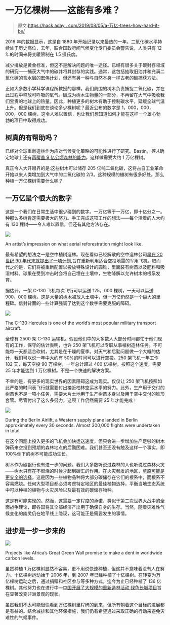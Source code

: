 # 一万亿棵树——这能有多难？

> 原文:[https://hack aday . com/2019/08/05/a-万亿-trees-how-hard-it-be/](https://hackaday.com/2019/08/05/a-trillion-trees-how-hard-can-it-be/)

2016 年的数据显示，这是自 1880 年开始记录以来最热的一年。二氧化碳水平持续处于历史高位，去年，联合国政府间气候变化专门委员会警告说，人类只有 12 年的时间来将变暖限制在 1.5 摄氏度。

减少排放是黄金标准，但这不是解决问题的唯一途径。已经有很多关于碳封存领域的研究——捕获大气中的碳并将其封存的实践。通常，这包括抽取旧油井和充满二氧化碳的含水层的宏伟计划，但还有另一种与自然本身一样古老的碳捕获方法。

正如大多数小学科学课程所教授的那样，我们周围的树木负责捕捉二氧化碳，并在此过程中释放可呼吸的氧气。碳成为树木生物量的一部分，不再留在大气中吸收我们宝贵的地球上的热量。因此，种植更多的树木有助于控制碳水平，延缓全球气温上升。但是我们到底在谈论多少棵树呢？最近公布的数字是 1，000，000，000，000 棵树，这令人难以置信，也让我们想知道如何才能在这样一个雄心勃勃的项目中取得成功。

## 树真的有帮助吗？

已经对全球重新造林作为应对气候变化策略的可能性进行了研究。Bastin，*等人*确定地球上还有[再覆盖 9 亿公顷森林的能力](https://science.sciencemag.org/content/365/6448/76)。这样做需要大约 1 万亿棵树。

真正令人大开眼界的是:这些树木可以储存 205 亿吨二氧化碳，这将占自工业革命开始以来人类增加到大气中的二氧化碳的 2/3。这种规模的植树有很多好处。那么种植一万亿棵树需要什么呢？

## 一万亿是个很大的数字

这是一个我们在日常生活中很少碰到的数字。一万亿等于一万亿，即十亿分之一。种那么多树肯定需要极大的努力。手工完成这项工作的想法——每个活着的人大约有 130 棵树——令人难以置信，但还有其他方法存在。

![](../Images/cc64eeea72da89f90d6bd16631da693d.png)

An artist’s impression on what aerial reforestration might look like.

最有希望的想法之一是空中植树造林。现在看似已经解散的空中造林公司[早在 20 世纪 90 年代末就提出了一项计划](https://www.theguardian.com/uk/1999/sep/02/paulbrown),旨在重新利用适合空投地雷的军用飞机。取而代之的是，它们将被重新配置以投放特殊设计的圆锥，里面装有树苗以及肥料和吸湿材料。球果在受到冲击时会将自己埋在土壤中，生物降解以允许树木的根系发育。

据估计，一架 C-130 飞机每次飞行可以运送 125，000 棵树，一天可以运送 900，000 棵树。这是大量的树木被放入土壤中，但一万亿仍然是一个巨大的里程碑。信封背面的一些计算强调了达到这个数字需要克服的障碍。

![](../Images/c1b8ae3927a940ed112a3e35059fd184.png)

The C-130 Hercules is one of the world’s most popular military transport aircraft.

全球有 2500 架 C-130 运输机。假设他们中的大多数人大部分时间都忙于他们现有的工作，保守的估计表明，也许 250 架飞机可以专职从事植树造林任务。不可能每一天都适合砍树，尤其是在干燥的夏季。对天气和后勤问题做一个大概的估计，我们可以说一年中大约有 50%的时间可以进行空投。250 架飞机一年工作 182 天，每天空投 90 万棵树，一年总计超过 400 亿棵树。按照这个速度，需要 25 年才能达到 1 万亿棵树。不是一个快速的解决方案。

不幸的是，有更多的现实世界的因素阻碍这成为现实。仅仅让 250 架飞机按照如此严格的时间表飞行就需要付出接近柏林空运水平的努力。此外，生产用于交付的树苗也不是一项小任务，需要大片土地用于生产树苗本身以及用于空中交付的锥形套管。尽管付出了这么多努力，这项工作仍然需要 25 年才能完成！

![](../Images/bf013651fe52174e48f9c29600c664c9.png)

During the Berlin Airlift, a Western supply plane landed in Berlin approximately every 30 seconds. Almost 300,000 flights were undertaken in total.

在这个问题上投入更多的飞机会加快运送速度，但只会进一步增加生产足够的树木弹药来空投到预期的森林地点的后勤困难。我们甚至还没有触及这样一个事实，即 100%倒下的树不可能成功生长。

树木作为碳银行也有进一步的问题。我们大多数听说过森林的人也听说过森林火灾——树木只有在不燃烧的时候才起到碳汇的作用。在火灾频发的地区，[草原可能是更安全的选择](https://phys.org/news/2018-07-grasslands-reliable-carbon-trees.html)。这是因为一些植物品种将大部分碳储存在它们的根系中，而根系不容易燃烧。任何大型项目都必须考虑特定地区的最佳植物选择，平衡当地生态系统中可以种植的植物与火灾风险以及最有效的碳储存物种。

这是有可能实现的。然而，这需要一定程度的承诺，类似于第二次世界大战中的全面战争理论，即各国将其全部经济产出用于确保自身的生存。当然，随着灾难性气候变化的幽灵仍在地平线上隐现，这可能正是需要发生的事情。

## 进步是一步一步来的

![](../Images/6a9ac90b59dd94136bc0bb7b993aa7a0.png)

Projects like Africa’s Great Green Wall promise to make a dent in worldwide carbon levels.

虽然种植 1 万亿棵树显然不容易，更不用说快速种植，但这并不意味着没有人在努力。十亿棵树运动始于 2006 年，到 2007 年已经种植了十亿棵树。在转变为万亿棵树运动之后，通过捐赠和社区参与等多种方式，迄今为止已经种植了 136 亿棵树。其他努力也在进行中—[中国开展了大规模的重新造林活动](http://www.xinhuanet.com/english/2019-03/22/c_137915662.htm),[绿色长城项目](https://www.greatgreenwall.org/about-great-green-wall)旨在显著改变非洲景观的现状。

虽然我们不太可能很快看到万亿棵树里程碑的到来，但所有朝着这个目标的进展都是有益的。结合减排和其他环保措施，我们仍有希望通过采取正确的行动来避免灾难性的气候事件。
